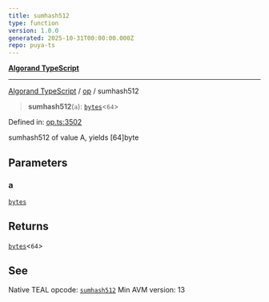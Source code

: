```yaml
---
title: sumhash512
type: function
version: 1.0.0
generated: 2025-10-31T00:00:00.000Z
repo: puya-ts
---
```


[**Algorand TypeScript**](/reference/algorand-typescript/api/readme/)

---

[Algorand TypeScript](docs/_md/modules) / [op](docs/_md/op/README) / sumhash512

> **sumhash512**(`a`): [`bytes`](/reference/algorand-typescript/api/index/type-aliases/bytes/)\<`64`\>

Defined in: [op.ts:3502](https://github.com/algorandfoundation/puya-ts/blob/main/packages/algo-ts/src/op.ts#L3502)

sumhash512 of value A, yields [64]byte

## Parameters

### a

[`bytes`](/reference/algorand-typescript/api/index/type-aliases/bytes/)

## Returns

[`bytes`](/reference/algorand-typescript/api/index/type-aliases/bytes/)\<`64`\>

## See

Native TEAL opcode: [`sumhash512`](https://dev.algorand.co/reference/algorand-teal/opcodes#sumhash512)
Min AVM version: 13
